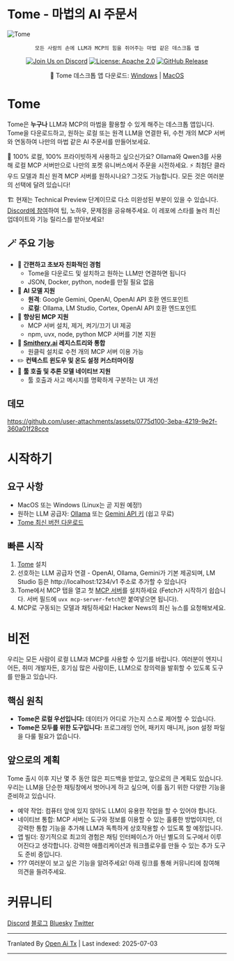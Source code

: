 # Tome - 마법의 AI 주문서

<img src="https://raw.githubusercontent.com/runebookai/tome/main/static/images/repo-header.png" alt="Tome" />

<p align="center">
    <code>모든 사람의 손에 LLM과 MCP의 힘을 쥐어주는 마법 같은 데스크톱 앱</code>
</p>

<p align="center">
    <a href="https://discord.gg/9CH6us29YA" target="_blank"><img src="https://img.shields.io/discord/1365100902561742868?logo=discord&logoColor=fff&label=Join%20Us!&color=9D7CD8" alt="Join Us on Discord" /></a>
    <a href="https://opensource.org/licenses/Apache-2.0" target="_blank"><img src="https://img.shields.io/badge/License-Apache_2.0-blue.svg" alt="License: Apache 2.0" /></a>
    <a href="https://github.com/runebookai/tome/releases" target="_blank"><img src="https://img.shields.io/github/v/release/runebookai/tome" alt="GitHub Release" /></a>
</p>

<p align="center">
    🔮 Tome 데스크톱 앱 다운로드: <a href="https://github.com/runebookai/tome/releases/download/0.6.0/Tome_0.6.0_x64-setup.exe">Windows</a> | <a href="https://github.com/runebookai/tome/releases/download/0.6.0/Tome_0.6.0_aarch64.dmg">MacOS</a>
</p>

# Tome

Tome은 **누구나** LLM과 MCP의 마법을 활용할 수 있게 해주는 데스크톱 앱입니다. Tome을 다운로드하고, 원하는 로컬 또는 원격 LLM을 연결한 뒤, 수천 개의 MCP 서버와 연동하여 나만의 마법 같은 AI 주문서를 만들어보세요.

🫥 100% 로컬, 100% 프라이빗하게 사용하고 싶으신가요? Ollama와 Qwen3를 사용해 로컬 MCP 서버만으로 나만의 포켓 유니버스에서 주문을 시전하세요. ⚡ 최첨단 클라우드 모델과 최신 원격 MCP 서버를 원하시나요? 그것도 가능합니다. 모든 것은 여러분의 선택에 달려 있습니다!

🏗️ 현재는 Technical Preview 단계이므로 다소 미완성된 부분이 있을 수 있습니다. [Discord에 참여](https://discord.gg/9CH6us29YA)하여 팁, 노하우, 문제점을 공유해주세요. 이 레포에 스타를 눌러 최신 업데이트와 기능 릴리스를 받아보세요!

## 🪄 주요 기능

- 🧙 **간편하고 초보자 친화적인 경험**
  - Tome을 다운로드 및 설치하고 원하는 LLM만 연결하면 됩니다
  - JSON, Docker, python, node를 만질 필요 없음
- 🤖 **AI 모델 지원**
  - **원격**: Google Gemini, OpenAI, OpenAI API 호환 엔드포인트
  - **로컬**: Ollama, LM Studio, Cortex, OpenAI API 호환 엔드포인트
- 🔮 **향상된 MCP 지원**
  - MCP 서버 설치, 제거, 켜기/끄기 UI 제공
  - npm, uvx, node, python MCP 서버를 기본 지원
- 🏪 **[Smithery.ai](https://smithery.ai) 레지스트리와 통합**
  - 원클릭 설치로 수천 개의 MCP 서버 이용 가능
- ✏️ **컨텍스트 윈도우 및 온도 설정 커스터마이징**
- 🧰 **툴 호출 및 추론 모델 네이티브 지원**
  - 툴 호출과 사고 메시지를 명확하게 구분하는 UI 개선

## 데모

https://github.com/user-attachments/assets/0775d100-3eba-4219-9e2f-360a01f28cce

# 시작하기

## 요구 사항

- MacOS 또는 Windows (Linux는 곧 지원 예정!)
- 원하는 LLM 공급자: [Ollama](https://ollama.com/) 또는 [Gemini API 키](https://aistudio.google.com/app/apikey) (쉽고 무료)
- [Tome 최신 버전 다운로드](https://github.com/runebookai/tome/releases)

## 빠른 시작

1. [Tome](https://github.com/runebookai/tome/releases) 설치
2. 선호하는 LLM 공급자 연결 - OpenAI, Ollama, Gemini가 기본 제공되며, LM Studio 등은 http://localhost:1234/v1 주소로 추가할 수 있습니다
3. Tome에서 MCP 탭을 열고 첫 [MCP 서버](https://github.com/modelcontextprotocol/servers)를 설치하세요 (Fetch가 시작하기 쉽습니다. 서버 필드에 `uvx mcp-server-fetch`만 붙여넣으면 됩니다).
4. MCP로 구동되는 모델과 채팅하세요! Hacker News의 최신 뉴스를 요청해보세요.

# 비전

우리는 모든 사람이 로컬 LLM과 MCP를 사용할 수 있기를 바랍니다. 여러분이 엔지니어든, 취미 개발자든, 호기심 많은 사람이든, LLM으로 창의력을 발휘할 수 있도록 도구를 만들고 있습니다.

## 핵심 원칙

- **Tome은 로컬 우선입니다:** 데이터가 어디로 가는지 스스로 제어할 수 있습니다.
- **Tome은 모두를 위한 도구입니다:** 프로그래밍 언어, 패키지 매니저, json 설정 파일을 다룰 필요가 없습니다.

## 앞으로의 계획

Tome 출시 이후 지난 몇 주 동안 많은 피드백을 받았고, 앞으로의 큰 계획도 있습니다. 우리는 LLM을 단순한 채팅창에서 벗어나게 하고 싶으며, 이를 돕기 위한 다양한 기능을 준비하고 있습니다.

- 예약 작업: 컴퓨터 앞에 있지 않아도 LLM이 유용한 작업을 할 수 있어야 합니다.
- 네이티브 통합: MCP 서버는 도구와 정보를 이용할 수 있는 훌륭한 방법이지만, 더 강력한 통합 기능을 추가해 LLM과 독특하게 상호작용할 수 있도록 할 예정입니다.
- 앱 빌더: 장기적으로 최고의 경험은 채팅 인터페이스가 아닌 별도의 도구에서 이루어진다고 생각합니다. 강력한 애플리케이션과 워크플로우를 만들 수 있는 추가 도구도 준비 중입니다.
- ??? 여러분이 보고 싶은 기능을 알려주세요! 아래 링크를 통해 커뮤니티에 참여해 의견을 들려주세요.

# 커뮤니티

[Discord](https://discord.gg/9CH6us29YA) [블로그](https://blog.runebook.ai) [Bluesky](https://bsky.app/profile/gettome.app) [Twitter](https://twitter.com/get_tome) 

---

Tranlated By [Open Ai Tx](https://github.com/OpenAiTx/OpenAiTx) | Last indexed: 2025-07-03

---